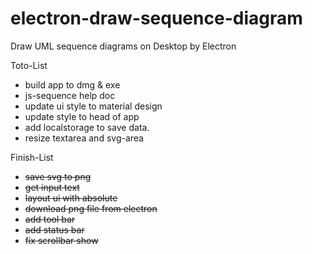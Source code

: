 # electron-draw-sequence-diagram
Draw UML sequence diagrams on Desktop by Electron



Toto-List


-   build app to dmg & exe
-   js-sequence help doc
-   update ui style to material design
-   update style to head of app
-   add localstorage to save data.
-   resize textarea and svg-area

Finish-List

-   ~~save svg to png~~
-   ~~get input text~~
-   ~~layout ui with absolute~~
-   ~~download png file from electron~~
-   ~~add tool bar~~
-   ~~add status bar~~
-   ~~fix scrollbar show~~